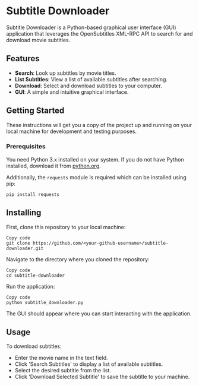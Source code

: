 # Subtitle Downloader

Subtitle Downloader is a Python-based graphical user interface (GUI) application that leverages the OpenSubtitles XML-RPC API to search for and download movie subtitles.

## Features

- **Search**: Look up subtitles by movie titles.
- **List Subtitles**: View a list of available subtitles after searching.
- **Download**: Select and download subtitles to your computer.
- **GUI**: A simple and intuitive graphical interface.

## Getting Started

These instructions will get you a copy of the project up and running on your local machine for development and testing purposes.

### Prerequisites

You need Python 3.x installed on your system. If you do not have Python installed, download it from [python.org](https://www.python.org/downloads/).

Additionally, the `requests` module is required which can be installed using pip:

```shell
pip install requests
```

## Installing
First, clone this repository to your local machine:

```shell
Copy code
git clone https://github.com/<your-github-username>/subtitle-downloader.git
```

Navigate to the directory where you cloned the repository:

```shell
Copy code
cd subtitle-downloader
```

Run the application:

```shell
Copy code
python subtitle_downloader.py
```

The GUI should appear where you can start interacting with the application.

## Usage
To download subtitles:

- Enter the movie name in the text field.
- Click 'Search Subtitles' to display a list of available subtitles.
- Select the desired subtitle from the list.
- Click 'Download Selected Subtitle' to save the subtitle to your machine.
